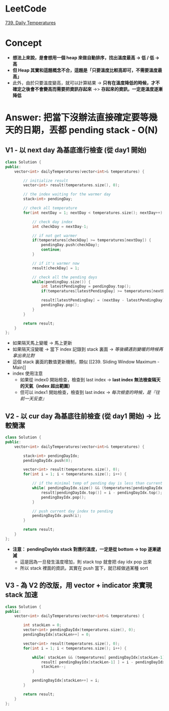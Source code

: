# LeetCode
[739. Daily Temperatures](https://leetcode.com/problems/daily-temperatures/)

# Concept
- **想法上來說，是會想用一個 heap 來做自動排序，找出溫度最高 -> 低 / 低 -> 高**
- **但 Heap 其實和這題概念不合，這題是「只要溫度比較高即可，不需要溫度最高」**
- 此外，由於只要溫度變高，就可以計算結果 -> **只有在溫度降低的時候，才不確定之後會不會變高而需要把資訊存起來** ->> **存起來的資訊，一定是溫度逐漸降低** 

# Answer: 把當下沒辦法直接確定要等幾天的日期，丟都 pending stack - O(N)
## V1 - 以 next day 為基底進行檢查 (從 day1 開始)
```Cpp
class Solution {
public:
	vector<int> dailyTemperatures(vector<int>& temperatures) {

		// initialize result
		vector<int> result(temperatures.size(), 0);

		// the index waiting for the warmer day
		stack<int> pendingDay;

		// check all temperature
		for(int nextDay = 1; nextDay < temperatures.size(); nextDay++) {

			// check day index
			int checkDay = nextDay-1;

			// if not get warmer
			if(temperatures[checkDay] >= temperatures[nextDay]) {
				pendingDay.push(checkDay);
				continue;
			}

			// if it's warmer now
			result[checkDay] = 1;

			// check all the pending days
			while(pendingDay.size()) {
				int latestPendingDay = pendingDay.top();
				if(temperatures[latestPendingDay] >= temperatures[nextDay] ) break;

				result[latestPendingDay] = (nextDay - latestPendingDay);
				pendingDay.pop();
			}
		}

		return result;
	}
};
```
- 如果隔天馬上變暖 -> 馬上更新
- 如果隔天沒變暖 -> 當下 index 記錄到 stack 裏面 -> *等後續遇到變暖的時候再拿出來比對*
- 這個 stack 裏面的數值更新機制，類似 [[239. Sliding Window Maximum - Main]]
- index 使用注意
	- 如果從 index0 開始檢查，檢查到 last index -> **last index 無法檢查隔天的天氣（index 超出範圍）**
	- 但可以 index1 開始檢查，檢查到 last index -> *每次檢查的時候，是『往前一天反查』*


## V2 - 以 cur day 為基底往前檢查 (從 day1 開始) -> 比較簡潔
```Cpp
class Solution {
public:
    vector<int> dailyTemperatures(vector<int>& temperatures) {

        stack<int> pendingDayIdx;
        pendingDayIdx.push(0);

        vector<int> result(temperatures.size(), 0);
        for(int i = 1; i < temperatures.size(); i++) {

			// if the minimal temp of pending day is less than current day temp -> update waiting day count
            while( pendingDayIdx.size() && (temperatures[pendingDayIdx.top()] < temperatures[i]) ) {
                result[pendingDayIdx.top()] = i - pendingDayIdx.top();
                pendingDayIdx.pop();
            }

			// push current day index to pending
            pendingDayIdx.push(i);
        }

        return result;
    }
};
```
- **注意： pendingDayIdx stack 對應的溫度，一定是從 bottom -> top 逐漸遞減**
	- 這是因為一旦發生溫度增加，則 stack top 就會把 day idx pop 出來
	- 所以 stack 裡面的資訊，其實在 push 當下，就已經做過某種 sort

## V3 - 為 V2 的改版，用 vector + indicator 來實現 stack 加速
```Cpp
class Solution {
public:
    vector<int> dailyTemperatures(vector<int>& temperatures) {

        int stackLen = 0;
        vector<int> pendingDayIdx(temperatures.size(), 0);
        pendingDayIdx[stackLen++] = 0;

        vector<int> result(temperatures.size(), 0);
        for(int i = 1; i < temperatures.size(); i++) {

            while( stackLen && (temperatures[ pendingDayIdx[stackLen-1] ] < temperatures[i]) ) {
                result[ pendingDayIdx[stackLen-1] ] = i - pendingDayIdx[stackLen-1];
                stackLen--;
            }

            pendingDayIdx[stackLen++] = i;
        }

        return result;
    }
};
```